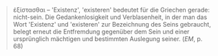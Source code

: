 > ἐξίστασθαι – 'Existenz', 'existeren' bedeutet für die Griechen gerade: nicht-sein. Die Gedankenlosigkeit und Verblasenheit, in der man das Wort 'Existenz' und 'existeren' zur Bezeichnung des Seins gebraucht, belegt erneut die Entfremdung gegenüber dem Sein und einer ursprünglich mächtigen und bestimmten Auslegung seiner. (*EM*, p. 68)